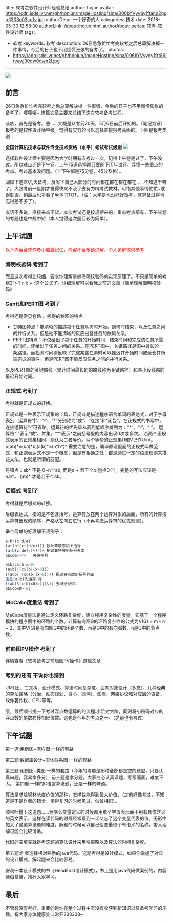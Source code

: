 title: 软考之软件设计师经验总结
author: hojun
avatar: https://cdn.jsdelivr.net/gh/honjun/ImageHosting/sina/006bYVyvgy1ftand2qurdj303c03cdfv.jpg
authorDesc: 一个好奇的人
categories: 技术
date: 2018-05-30 12:53:30
authorLink: /about/hojun.html
authorAbout:
series: 软考-软件设计师
tags:
 - 软考
keywords: 软考
description: 26日急急忙忙考完软考之后总算解决掉一件事情，今后的日子也不用慌慌张张的备考了。
photos:
 - https://cdn.jsdelivr.net/gh/honjun/ImageHosting/sina/006bYVyvgy1frt89itvewj30dw0dwn2l.jpg
---
![](https://cdn.jsdelivr.net/gh/honjun/ImageHosting/sina/006bYVyvgy1frt89itvewj30dw0dwn2l.jpg)
## **前言**
26日急急忙忙考完软考之后总算解决掉一件事情，今后的日子也不用慌慌张张的备考了。嘤嘤嘤~
这篇文章主要来总结下这次软考备考过程。

咳咳，首先是备考。恩......大概是从考前20天，5月6日前后开始的。（笔记为证）报考的是软件设计师中级。觉得有实力的可以选择直接报考高级的。下图是报考类别：

**全国计算机技术与软件专业技术资格（水平）考试考试级别**
![](https://cdn.jsdelivr.net/gh/honjun/ImageHosting/sina/006bYVyvgy1frt3uwjrnvj30fb0ajabs.jpg)

选择软件设计师主要是因为大学时期有去考过一次，记得上午卷是过了，下午没过。所以难点还是下午卷。上午75道选择题只要刷下历年试卷，弄懂一些重点的考点。考过基本没问题。（上下午都是75分卷，45分及格）。

回顾下这20几天备考，反省下自己大部分的时间都在都在都在都在......不知道干嘛了。大致考前一星期才觉得快来不及了去努力啃考试教材。可惜其他事情忙忙~耽误耽误，到最后也才看了半本书TOT。（注：大学是也没好好备考，就算备过得也忘得差不多了）。

废话不多说，直接来点干货。本次考试还是按规矩来的，重点考点都有，下午试卷的考题也是中规中矩（本人觉得这次题目较为简单）。

## **上午试题**

<font color="#f00">以下内容全凭作者小脑袋记住，内容不全敬请谅解，个人见解仅供参考</font>

### **海明校验码 考到了**
而且这次考得比较细，要求你理解掌握海明校验码的实现原理了。不只是简单的考察2^r-1 ≥ k + r这个公式了。详细理解可以看我之前的文章《简单理解海明校验码》

### **Gantt和PERT图 考到了**

考得还是常见套路：
考得的种图的特点

 - 甘特图特点：能清晰的描述每个任务从何时开始，到何时结束，以及任务之间的并行关系。但是他不能清晰的反应出各任务的依赖关系。
 - PERT图特点：不仅给出了每个任务的开始时间、结束时间和完成该任务所需的时间，还给出了任务之间的关系。在PERT图中，关键路径是图中最长的一条路径。而松弛时间则反映了完成某些任务时可以推迟其开始时间或延长其所需完成的事件。但是PERT图不能反应任务之间的并行关系。

以及PERT图的关键路线（累计时间最长的的路线称为关键路径）和某小段线路的最迟开始时间。

### **正规式 考到了**

考得就是正规式的转换。

正规式是一种表示正规集的工具，正规式是描述程序语言单词的表达式，对于字母表∑。
运算符“|”、“·”、“\*”分别称为“或”、“连接”和“闭包”。在正规式的书写中，连接运算符“·”可省略。运算符的优先级从高到低顺序排列为：“\*”、“·”、“|”。
运算符“|”表示“或”、并集。“\*”表示\*之前括号里的内容出现0次或多次。
若两个正规式表示的正规集相同，则认为二者等价。两个等价的正规集U和V记作U=V。
b(ab)\*=(ba)\*b,(a|b)\*=(a\*b\*)\*
需要注意的是，编译原理里面的正规式叫做范式，和正则表达式不是一个概念，但是有相通之处：都是通过一定的语法规则来描述文法，也就是所谓的匹配。

易错点：ab\* 不是 0~n个ab, 而是a + 若干个b(包括0个)。完整的写法应该是 a.b\*。 (ab)\* 才是若干个ab。

### **后缀式 考到了**

考得就是后缀式的转换。

后缀表达式，指的是不包含括号，运算符放在两个运算对象的后面，所有的计算按运算符出现的顺序，严格从左向右进行（不再考虑运算符的优先规则）。

举个简单的好理解干货例子：
```js
a+b*(c+d/e)
(a+(b*(c+(d/e)))) 按计算顺序加上括号
(a(b(c(de)/)+)*)+ 把运算符放到括号外面
abcde/+*+   去掉括号

a&b|c&(b|x>0)
(a&b)|(c&(b|(x>0)))
((a&b)|(c&(b|(x>0)))) 把运算符放到括号外面
注意(a&b)先运算,得：
((ab)&(c(b(x0)>)|)&)| 去掉括号得：
ab&cbx0>|&|
```

### **McCabe度量法 考到了**

MaCabe度量法是通过定义环路复杂度，建立程序复杂性的度量，它基于一个程序模块的程序图中的环路的个数。计算有向图G的环路复杂性的公式为V(G) = m - n + 2，其中V(G)是有向图G中的环路个数，m是G中的有向弧数，n是G中的节点数。

### **前趋图PV操作 考到了**

详情查看《软考备考之前趋图PV操作》这篇文章

### **考到的还有 不说你也猜到**

UML图、二叉树、设计模式、算法时间复杂度、面向对象设计（多态）、几种经典的算法策略（分治、动态规划、贪心、回溯）、图表、网络协议和对应层的设备、软件著作权、CPU等等。

哦，最后顺带提一下考过浮点数运算的的流程:小阶对大阶，同时将小阶码对应的浮点数的尾数右移相应位数。这也是今年的考点之一。（之前也有考过）

## **下午试题**

第一道:用例图+流程图 一样的套路

第二题:数据库设计+实体联系图 一样的套路

第三题:用例图+类图 一样的套路（今年的考题是那种全部都是空的题型，只要认真审题，容易拿多分）
前三题是拿分题，大家务必认真读题，写写画画，难度不大。
第四题:一样的C语言算法题，还是一样的味道。

算法是求啥钢材长度价值的那种，怎样裁能得到最大价值。（之前好像考过，不知道是不是作者的错觉，觉得复习的时候见过，似曾相识）。

顺带吐槽下这道题......为啥么变量定义的时候都用单个字母表示而不用有具体含义的英文表示，这样在读代码的时候经常看到一半又忘了这个变量代表的值。无形中加大了这道算法题的难度。解题的时候可以自己给变量取个有语义的名称，带入理解可能会比较清晰。

代码的空填完就是考这题的算法设计采用啥策略以及算法的时间复杂度。

第五题:作者选择相对熟悉的java代码。这题考得是设计模式，如果你掌握了对应的设计模式，解起题来会比较容易。

安利一本设计模式的书《HeadFirst设计模式》，书上是用java代码做案例的，内容通俗易懂，推荐大家学习。

## **最后**
不管有没有考好，重要的是你在整个过程中有没有收获到新知识以及备考学习的乐趣。祝大家身体健康笑口常开233333~